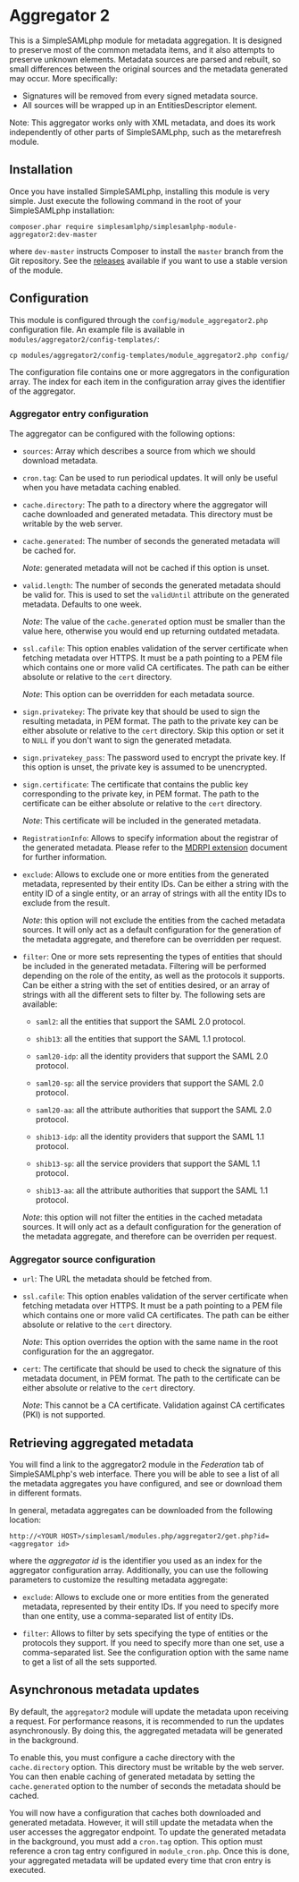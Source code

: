 Aggregator 2
============

This is a SimpleSAMLphp module for metadata aggregation. It is designed to preserve most of the common
metadata items, and it also attempts to preserve unknown elements. Metadata sources are parsed and rebuilt,
so small differences between the original sources and the metadata generated may occur. More specifically:

* Signatures will be removed from every signed metadata source.
* All sources will be wrapped up in an EntitiesDescriptor element.

Note: This aggregator works only with XML metadata, and does its work independently of other parts of
SimpleSAMLphp, such as the metarefresh module.

Installation
------------

Once you have installed SimpleSAMLphp, installing this module is very simple. Just execute the following
command in the root of your SimpleSAMLphp installation:

```
composer.phar require simplesamlphp/simplesamlphp-module-aggregator2:dev-master
```

where `dev-master` instructs Composer to install the `master` branch from the Git repository. See the
[releases](https://github.com/simplesamlphp/simplesamlphp-module-aggregator2/releases) available if you
want to use a stable version of the module.

Configuration
-------------

This module is configured through the `config/module_aggregator2.php` configuration file.
An example file is available in `modules/aggregator2/config-templates/`:

    cp modules/aggregator2/config-templates/module_aggregator2.php config/

The configuration file contains one or more aggregators in the configuration array.
The index for each item in the configuration array gives the identifier of the aggregator.


### Aggregator entry configuration

The aggregator can be configured with the following options:

* `sources`:   Array which describes a source from which we should download metadata.

* `cron.tag`:   Can be used to run periodical updates. It will only be useful when you have metadata caching enabled.

* `cache.directory`:   The path to a directory where the aggregator will cache downloaded and generated metadata.
    This directory must be writable by the web server.

* `cache.generated`:   The number of seconds the generated metadata will be cached for.

    *Note*: generated metadata will not be cached if this option is unset.

* `valid.length`:   The number of seconds the generated metadata should be valid for.
    This is used to set the `validUntil` attribute on the generated metadata. Defaults to one week.

    *Note*: The value of the `cache.generated` option must be smaller than the value here, otherwise you would end up
returning outdated metadata.

* `ssl.cafile`:   This option enables validation of the server certificate when fetching metadata over HTTPS. It must be a path
pointing to a PEM file which contains one or more valid CA certificates. The path can be either absolute or relative to the `cert` directory.

    *Note*: This option can be overridden for each metadata source.

* `sign.privatekey`:   The private key that should be used to sign the resulting metadata, in PEM format. The path to the private key can
be either absolute or relative to the `cert` directory. Skip this option or set it to `NULL` if you don't want to sign the generated metadata.

* `sign.privatekey_pass`:   The password used to encrypt the private key. If this option is unset, the private key is assumed to be unencrypted.

* `sign.certificate`:   The certificate that contains the public key corresponding to the private key, in PEM format. The path to the
certificate can be either absolute or relative to the `cert` directory.

    *Note*: This certificate will be included in the generated metadata.

* `RegistrationInfo`:   Allows to specify information about the registrar of the generated metadata. Please refer to the
[MDRPI extension](https://simplesamlphp.org/docs/stable/simplesamlphp-metadata-extensions-rpi) document for further information.

* `exclude`:   Allows to exclude one or more entities from the generated metadata, represented by their entity IDs. Can be either
a string with the entity ID of a single entity, or an array of strings with all the entity IDs to exclude from the result.

    *Note*: this option will not exclude the entities from the cached metadata sources. It will only act as a default
configuration for the generation of the metadata aggregate, and therefore can be overridden per request.

* `filter`:   One or more sets representing the types of entities that should be included in the generated metadata. Filtering
will be performed depending on the role of the entity, as well as the protocols it supports. Can be either a string
with the set of entities desired, or an array of strings with all the different sets to filter by. The following
sets are available:

    * `saml2`: all the entities that support the SAML 2.0 protocol.

    * `shib13`: all the entities that support the SAML 1.1 protocol.

    * `saml20-idp`: all the identity providers that support the SAML 2.0 protocol.

    * `saml20-sp`: all the service providers that support the SAML 2.0 protocol.

    * `saml20-aa`: all the attribute authorities that support the SAML 2.0 protocol.

    * `shib13-idp`: all the identity providers that support the SAML 1.1 protocol.

    * `shib13-sp`: all the service providers that support the SAML 1.1 protocol.

    * `shib13-aa`: all the attribute authorities that support the SAML 1.1 protocol.

    *Note*: this option will not filter the entities in the cached metadata sources. It will only act as a default
configuration for the generation of the metadata aggregate, and therefore can be overriden per request.


### Aggregator source configuration

* `url`:   The URL the metadata should be fetched from.

* `ssl.cafile`:   This option enables validation of the server certificate when fetching metadata over HTTPS. It must be a path
pointing to a PEM file which contains one or more valid CA certificates. The path can be either absolute or relative to the `cert` directory.

    *Note*: This option overrides the option with the same name in the root configuration for the an aggregator.

* `cert`:   The certificate that should be used to check the signature of this metadata document, in PEM format. The path to
the certificate can be either absolute or relative to the `cert` directory.

    *Note*: This cannot be a CA certificate. Validation against CA certificates (PKI) is not supported.


Retrieving aggregated metadata
------------------------------

You will find a link to the aggregator2 module in the *Federation* tab of SimpleSAMLphp's web interface. There you will
be able to see a list of all the metadata aggregates you have configured, and see or download them in different
formats.

In general, metadata aggregates can be downloaded from the following location:

    http://<YOUR HOST>/simplesaml/modules.php/aggregator2/get.php?id=<aggregator id>

where the *aggregator id* is the identifier you used as an index for the aggregator configuration array. Additionally,
you can use the following parameters to customize the resulting metadata aggregate:

* `exclude`:   Allows to exclude one or more entities from the generated metadata, represented by their entity IDs. If you need to
specify more than one entity, use a comma-separated list of entity IDs.

* `filter`:   Allows to filter by sets specifying the type of entities or the protocols they support. If you need to specify more
than one set, use a comma-separated list. See the configuration option with the same name to get a list of all the sets supported.


Asynchronous metadata updates
-----------------------------

By default, the `aggregator2` module will update the metadata upon receiving a request. For performance reasons, it is
recommended to run the updates asynchronously. By doing this, the aggregated metadata will be generated in the
background.

To enable this, you must configure a cache directory with the `cache.directory` option. This directory must be writable
by the web server. You can then enable caching of generated metadata by setting the `cache.generated` option to the
number of seconds the metadata should be cached.

You will now have a configuration that caches both downloaded and generated metadata. However, it will still update the
metadata when the user accesses the aggregator endpoint. To update the generated metadata in the background, you must
add a `cron.tag` option. This option must reference a cron tag entry configured in `module_cron.php`. Once this is
done, your aggregated metadata will be updated every time that cron entry is executed.


